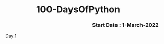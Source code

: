 <h1 align="center">100-DaysOfPython</h1>
<h3 align="right">Start Date : 1-March-2022</h3>

<ul type="none">
  <li> <a href="https://github.com/thesurojit-das/100-DaysOfPython/blob/main/Day%201.py">Day 1</a></li>
</ul>
